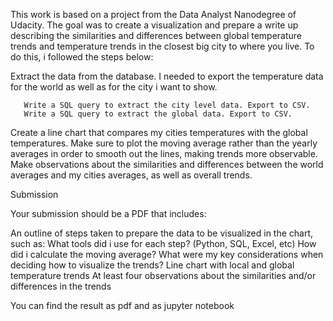 This work is based on a project from the Data Analyst Nanodegree of Udacity.
The goal was to create a visualization and prepare a write up describing the
similarities and differences between global temperature trends and temperature
trends in the closest big city to where you live. To do this, i followed the
steps below:

   Extract the data from the database.
   I needed to export the temperature data for the world as well as for the city i want to show.

       Write a SQL query to extract the city level data. Export to CSV.
       Write a SQL query to extract the global data. Export to CSV.

   Create a line chart that compares my cities temperatures with the global temperatures. Make sure to plot the moving average
   rather than the yearly averages in order to smooth out the lines, making trends more observable.
   Make observations about the similarities and differences between the world averages and my cities averages, as well as overall trends.

Submission

Your submission should be a PDF that includes:

   An outline of steps taken to prepare the data to be visualized in the chart, such as:
       What tools did i use for each step? (Python, SQL, Excel, etc)
       How did i calculate the moving average?
       What were my key considerations when deciding how to visualize the trends?
   Line chart with local and global temperature trends
   At least four observations about the similarities and/or differences in the trends

   You can find the result as pdf and as jupyter notebook
